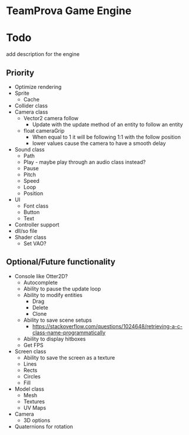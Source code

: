 # TeamProva Game Engine

# Todo

add description for the engine

## Priority
* Optimize rendering
* Sprite
    * Cache
* Collider class
* Camera class
    * Vector2 camera follow
        * Update with the update method of an entity to follow an entity
    * float cameraGrip
        * When equal to 1 it will be following 1:1 with the follow position
        * lower values cause the camera to have a smooth delay
* Sound class
    * Path
    * Play - maybe play through an audio class instead?
    * Pause
    * Pitch
    * Speed
    * Loop
    * Position
* UI
    * Font class
    * Button
    * Text
* Controller support
* dll/so file
* Shader class
    * Set VAO?

## Optional/Future functionality
* Console like Otter2D?
    * Autocomplete
    * Ability to pause the update loop
    * Ability to modify entities
        * Drag
        * Delete
        * Clone
    * Ability to save scene setups
        * https://stackoverflow.com/questions/1024648/retrieving-a-c-class-name-programmatically
    * Ability to display hitboxes
    * Get FPS
* Screen class
    * Ability to save the screen as a texture
    * Lines
    * Rects
    * Circles
    * Fill
* Model class
    * Mesh
    * Textures
    * UV Maps
* Camera
    * 3D options
* Quaternions for rotation